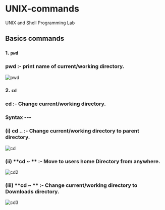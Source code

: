 # UNIX-commands
UNIX and Shell  Programming Lab
## Basics commands
### 1.  `pwd`
   ###    **pwd** :- print name of current/working directory.
     
   ![pwd](https://user-images.githubusercontent.com/90957128/157801256-bbbf9ee2-b185-4dce-a73f-11edb7e708de.png)


### 2.  `cd`
   ###    **cd** :- Change current/working directory.
   ###      Syntax ---
   ###             (i)  **cd ..** :- Change current/working directory to parent  directory.
   
   ![cd](https://user-images.githubusercontent.com/90957128/157803781-06697a31-83b1-4c65-8349-0109d3ec1d0d.png)

   ###             (ii)  **cd ~ ** :- Move to users home Directory from anywhere.
   
   ![cd2](https://user-images.githubusercontent.com/90957128/157804564-f6f81fc2-f7fe-4319-ab57-d749f12b7538.png)

   ###             (iii)  **cd ~ ** :- Change current/working directory to Downloads directory.
   
   ![cd3](https://user-images.githubusercontent.com/90957128/157805426-cc42cbe8-f675-4191-a0ce-4b05dec43ed3.png)
   
